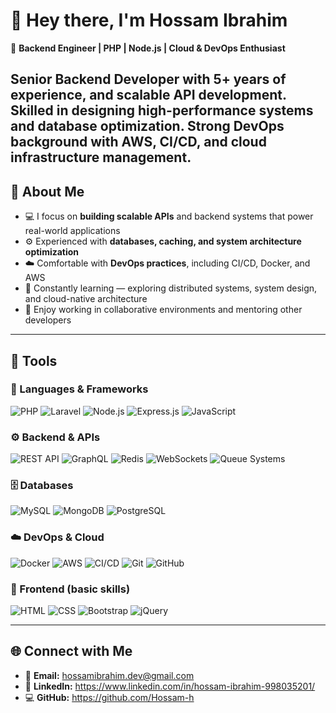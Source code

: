 # 👋 Hey there, I'm Hossam Ibrahim

🚀 **Backend Engineer | PHP | Node.js | Cloud & DevOps Enthusiast**

Senior Backend Developer with 5+ years of experience, and scalable API development. Skilled in designing high-performance systems and database optimization. Strong DevOps background with AWS, CI/CD, and cloud infrastructure management.
---

## 🧠 About Me

- 💻 I focus on **building scalable APIs** and backend systems that power real-world applications  
- ⚙️ Experienced with **databases, caching, and system architecture optimization**  
- ☁️ Comfortable with **DevOps practices**, including CI/CD, Docker, and AWS  
- 🧠 Constantly learning — exploring distributed systems, system design, and cloud-native architecture  
- 🤝 Enjoy working in collaborative environments and mentoring other developers  

---

## 🧰 Tools

### 🧩 Languages & Frameworks  
![PHP](https://img.shields.io/badge/PHP-777BB4?style=for-the-badge&logo=php&logoColor=white)
![Laravel](https://img.shields.io/badge/Laravel-FF2D20?style=for-the-badge&logo=laravel&logoColor=white)
![Node.js](https://img.shields.io/badge/Node.js-43853D?style=for-the-badge&logo=node.js&logoColor=white)
![Express.js](https://img.shields.io/badge/Express.js-000000?style=for-the-badge&logo=express&logoColor=white)
![JavaScript](https://img.shields.io/badge/JavaScript-323330?style=for-the-badge&logo=javascript&logoColor=F7DF1E)

### ⚙️ Backend & APIs  
![REST API](https://img.shields.io/badge/REST%20API-005571?style=for-the-badge)
![GraphQL](https://img.shields.io/badge/GraphQL-E10098?style=for-the-badge&logo=graphql&logoColor=white)
![Redis](https://img.shields.io/badge/Redis-DC382D?style=for-the-badge&logo=redis&logoColor=white)
![WebSockets](https://img.shields.io/badge/WebSockets-4E9A06?style=for-the-badge)
![Queue Systems](https://img.shields.io/badge/Queue%20Systems-FF6F00?style=for-the-badge)

### 🗄️ Databases  
![MySQL](https://img.shields.io/badge/MySQL-4479A1?style=for-the-badge&logo=mysql&logoColor=white)
![MongoDB](https://img.shields.io/badge/MongoDB-47A248?style=for-the-badge&logo=mongodb&logoColor=white)
![PostgreSQL](https://img.shields.io/badge/PostgreSQL-336791?style=for-the-badge&logo=postgresql&logoColor=white)

### ☁️ DevOps & Cloud  
![Docker](https://img.shields.io/badge/Docker-2496ED?style=for-the-badge&logo=docker&logoColor=white)
![AWS](https://img.shields.io/badge/AWS-232F3E?style=for-the-badge&logo=amazon-aws&logoColor=white)
![CI/CD](https://img.shields.io/badge/CI%2FCD-239120?style=for-the-badge&logo=github-actions&logoColor=white)
![Git](https://img.shields.io/badge/Git-F05032?style=for-the-badge&logo=git&logoColor=white)
![GitHub](https://img.shields.io/badge/GitHub-181717?style=for-the-badge&logo=github&logoColor=white)

### 🎨 Frontend (basic skills)  
![HTML](https://img.shields.io/badge/HTML5-E34F26?style=for-the-badge&logo=html5&logoColor=white)
![CSS](https://img.shields.io/badge/CSS3-1572B6?style=for-the-badge&logo=css3&logoColor=white)
![Bootstrap](https://img.shields.io/badge/Bootstrap-7952B3?style=for-the-badge&logo=bootstrap&logoColor=white)
![jQuery](https://img.shields.io/badge/jQuery-0769AD?style=for-the-badge&logo=jquery&logoColor=white)
 

---

## 🌐 Connect with Me

- 📧 **Email:** [hossamibrahim.dev@gmail.com](mailto:hossamibrahim.dev@gmail.com)  
- 💼 **LinkedIn:** https://www.linkedin.com/in/hossam-ibrahim-998035201/  
- 💻 **GitHub:** https://github.com/Hossam-h
